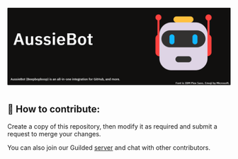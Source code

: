 <!-- Banner art -->
![Banner Art (Rounded)](https://github.com/cardboard-ink/.github/blob/main/art/aussiebot-banner-rounded.png)

#

<!-- How to contribute -->
## 🐛 How to contribute:

Create a copy of this repository, then modify it as required and submit a request to merge your changes.

You can also join our Guilded [server](https://guilded.gg/CardBoard) and chat with other contributors.
